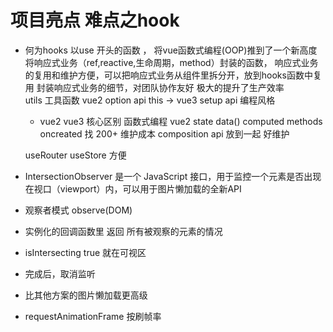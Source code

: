 # 项目亮点 难点之hook

- 何为hooks
    以use 开头的函数 ， 将vue函数式编程(OOP)推到了一个新高度
    将响应式业务（ref,reactive,生命周期，method）封装的函数， 
    响应式业务的复用和维护方便，可以把响应式业务从组件里拆分开，放到hooks函数中复用
    封装响应式业务的细节，对团队协作友好
    极大的提升了生产效率  
    utils 工具函数 
    vue2 option api this -> vue3 setup api  编程风格
    - vue2 vue3 核心区别 函数式编程 
    vue2 state  data()  computed   methods oncreated 找 200+ 维护成本
    composition api 放到一起  好维护

    useRouter  useStore 方便 

- IntersectionObserver 是一个 JavaScript 接口，用于监控一个元素是否出现在视口（viewport）内，可以用于图片懒加载的全新API
- 观察者模式  observe(DOM)
- 实例化的回调函数里  返回 所有被观察的元素的情况 
- isIntersecting true 就在可视区 
- 完成后，取消监听 
- 比其他方案的图片懒加载更高级

- requestAnimationFrame  按刷帧率